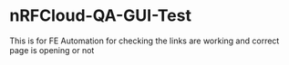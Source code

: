 # nRFCloud-QA-GUI-Test
This is for FE Automation for checking the links are working and correct page is opening or not
